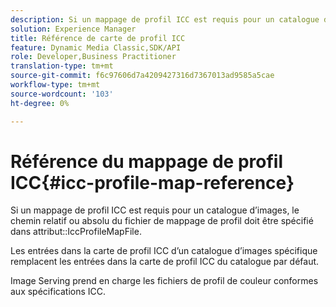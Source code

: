 ```yaml
---
description: Si un mappage de profil ICC est requis pour un catalogue d’images, le chemin relatif ou absolu du fichier de mappage de profil doit être spécifié dans l’attribut IccProfileMapFile.
solution: Experience Manager
title: Référence de carte de profil ICC
feature: Dynamic Media Classic,SDK/API
role: Developer,Business Practitioner
translation-type: tm+mt
source-git-commit: f6c97606d7a4209427316d7367013ad9585a5cae
workflow-type: tm+mt
source-wordcount: '103'
ht-degree: 0%

---
```



# Référence du mappage de profil ICC{#icc-profile-map-reference}

Si un mappage de profil ICC est requis pour un catalogue d’images, le chemin relatif ou absolu du fichier de mappage de profil doit être spécifié dans attribut::IccProfileMapFile.

Les entrées dans la carte de profil ICC d’un catalogue d’images spécifique remplacent les entrées dans la carte de profil ICC du catalogue par défaut.

Image Serving prend en charge les fichiers de profil de couleur conformes aux spécifications ICC.
